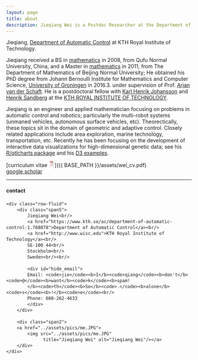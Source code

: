 ```yaml
---
layout: page
title: about
description: Jieqiang Wei is a Postdoc Researcher at the Department of Automatic Control, EECS, KTH Royal Institute of Technology，Sweden.
---
```


Jieqiang,
[Department of Automatic Control](https://www.kth.se/ac/department-of-automatic-control-1.788078)
at KTH Royal Institute of Technology.

Jieqiang received a BS in [mathematics](http://math.qfnu.edu.cn/)
in 2008, from Qufu Normal University, China, and a Master in [mathematics](http://math.english.bnu.edu.cn/) in 2011, from The Department of Mathematics of Beijing Normal University; He obtained his PhD degree from Johann Bernoulli Institute for Mathematics and Computer Science, [University of Groningen](https://www.rug.nl/) in 2016.3. under supervision of Prof.
[Arjan van der Schaft](http://www.math.rug.nl/arjan/).
He is a postdoctoral fellow with [Karl Henrik Johansson](https://people.kth.se/~kallej/) and [Henrik Sandberg](https://people.kth.se/~hsan/) at the
[KTH ROYAL INSTITUTE OF TECHNOLOGY](https://www.kth.se/en).



Jieqiang is an engineer and applied mathematician focusing on problems in automatic control and robotics; particularly the multi-robot systems (unmaned vehicles, autonomous surface vehicles, etc). 
Theorectically, these topics sit in the domain of geometric and adaptive control. Closely related applications include area exploration, marine technology, transportation, etc. Recently he has been focusing on the development
of interactive data visualizations for high-dimensional genetic data;
see his [R/qtlcharts package](http://kbroman.org/qtlcharts) and
his [D3 examples](http://www.biostat.wisc.edu/~kbroman/D3).

[curriculum vitae ![CV as pdf](icons16/pdf-icon.png)]({{ BASE_PATH }}/assets/wei_cv.pdf)<br/>
[google scholar](https://scholar.google.com/citations?user=5ClEDSoAAAAJ&hl=zh-CN)<br/>


---

<div class="container">
<h4><a name="contact"></a>contact</h4>

    <div class="row-fluid">
        <div class="span5">
            Jieqiang Wei<br/>
            <a href="https://www.kth.se/ac/department-of-automatic-control-1.788078">Department of Automatic Control</a><br/>
            <a href="http://www.wisc.edu">KTH Royal Institute of Technology</a><br/>
            SE-100 44<br/>
            Stockholm<br/>
            Sweden<br/><br/>

            <div id="hide_email">
            Email: <code>jie</code><b>I</b><code>qiang</code><b>don't</b><code>@</code><b>want</b><code>k</code><b>spam!
            </b><code>th</code><b>So</b><code>.</code><b>alone</b><code>s</code><b>!</b><code>e</code><br/>
            Phone: 608-262-4633
            </div>
        </div>

        <div class="span2">
        <a href="../assets/pics/me.JPG">
            <img src="../assets/pics/me.JPG"
                  title="Jieqiang Wei" alt="Jieqiang Wei"/></a>
        </div>
    </div>
</div>
